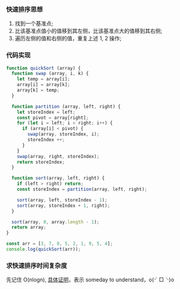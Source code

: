 ### 快速排序思想

1. 找到一个基准点;
2. 比该基准点值小的值移到其左侧，比该基准点大的值移到其右侧;
3. 遍历左侧的值和右侧的值，重复上述 1, 2 操作;

### 代码实现

```js
function quickSort (array) {
  function swap (array, i, k) {
    let temp = array[i];
    array[i] = array[k];
    array[k] = temp;
  }

  function partition (array, left, right) {
    let storeIndex = left;
    const pivot = array[right];
    for (let i = left; i < right; i++) {
      if (array[i] < pivot) {
        swap(array, storeIndex, i);
        storeIndex ++;
      }
    }
    swap(array, right, storeIndex);
    return storeIndex;
  }

  function sort(array, left, right) {
    if (left > right) return;
    const storeIndex = partition(array, left, right);

    sort(array, left, storeIndex - 1);
    sort(array, storeIndex + 1, right);
  }

  sort(array, 0, array.length - 1);
  return array;
}

const arr = [3, 7, 8, 5, 2, 1, 9, 5, 4];
console.log(quickSort(arr));
```

### 求快速排序时间复杂度

先记住 O(nlogn), [具体证明](https://www.zhihu.com/question/22393997)，表示 someday to understand，o(╯□╰)o
